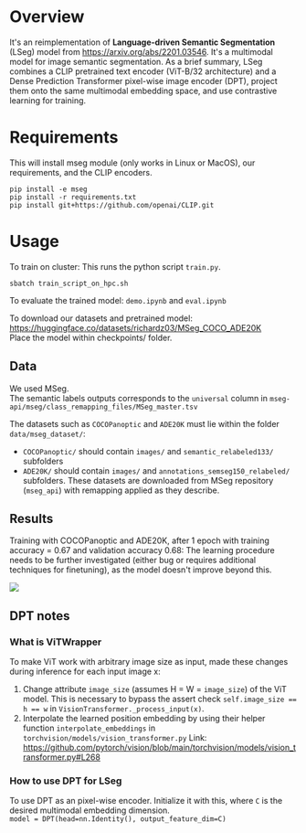# Overview

It's an reimplementation of **Language-driven Semantic Segmentation** (LSeg) model from https://arxiv.org/abs/2201.03546.
It's a multimodal model for image semantic segmentation.  As a brief summary, LSeg combines a CLIP pretrained text encoder (ViT-B/32 architecture) and a Dense Prediction Transformer pixel-wise image encoder (DPT), project them onto the same multimodal embedding space, and use contrastive learning for training. 

# Requirements

This will install mseg module (only works in Linux or MacOS), our requirements, and the CLIP encoders.

```
pip install -e mseg
pip install -r requirements.txt
pip install git+https://github.com/openai/CLIP.git
```

# Usage

To train on cluster: This runs the python script `train.py`.

```
sbatch train_script_on_hpc.sh
```

To evaluate the trained model: `demo.ipynb` and `eval.ipynb`

To download our datasets and pretrained model: https://huggingface.co/datasets/richardz03/MSeg_COCO_ADE20K \
Place the model within checkpoints/ folder.

## Data

We used MSeg. \
The semantic labels outputs corresponds to the `universal` column in `mseg-api/mseg/class_remapping_files/MSeg_master.tsv`

The datasets such as `COCOPanoptic` and `ADE20K` must lie within the folder `data/mseg_dataset/`:

- `COCOPanoptic/` should contain `images/` and `semantic_relabeled133/` subfolders
- `ADE20K/` should contain `images/` and `annotations_semseg150_relabeled/` subfolders.
  These datasets are downloaded from MSeg repository (`mseg_api`) with remapping applied as they describe.

## Results

Training with COCOPanoptic and ADE20K, after 1 epoch with training accuracy = 0.67 and validation accuracy 0.68: The learning procedure needs to be further investigated (either bug or requires additional techniques for finetuning), as the model doesn't improve beyond this.

<img src="media/lseg_model.png" >

## DPT notes

### What is ViTWrapper

To make ViT work with arbitrary image size as input, made these changes during inference for each input image x:

1. Change attribute `image_size` (assumes H = W = `image_size`) of the ViT model. This is necessary to bypass the assert check `self.image_size == h == w` in `VisionTransformer._process_input(x)`.
2. Interpolate the learned position embedding by using their helper function `interpolate_embeddings` in `torchvision/models/vision_transformer.py`
   Link: https://github.com/pytorch/vision/blob/main/torchvision/models/vision_transformer.py#L268

### How to use DPT for LSeg

To use DPT as an pixel-wise encoder. Initialize it with this, where `C` is the desired multimodal embedding dimension. \
`model = DPT(head=nn.Identity(), output_feature_dim=C)`
